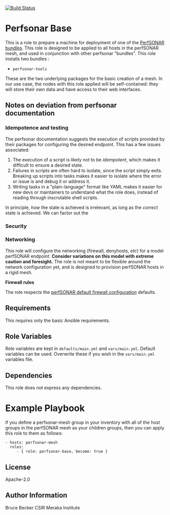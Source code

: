 [![Build Status](https://travis-ci.org/AAROC/perfsonar-base.svg?branch=master)](https://travis-ci.org/AAROC/perfsonar-base)

# Perfsonar Base

This is a role to prepare a machine for deployment of one of the [PerfSONAR bundles](http://docs.perfsonar.net/install_centos.html#step-2-install-a-bundle). 
This role is designed to be applied to all hosts in the perfSONAR mesh, and used in conjunction with other perfsonar "bundles".
This role installs two bundles : 

 - `perfsonar-tools`

These are the two underlying packages for the basic creation of a  mesh.
In our use case, the nodes with this role applied will be self-contained: they will store their own data and have access to their web interfaces.

## Notes on deviation from perfsonar documentation


### Idempotence and testing

The perfsonar documentation suggests the execution of scripts provided by their packages for configuring the desired endpoint.
This has a few issues associated: 

  1. The execution of a script is likely not to be _idempotent_, which makes it difficult to ensure a desired state.
  1. Failures in scripts are often hard to isolate, since the script simply exits. Breaking up scripts into tasks makes it easier to isolate where the error or issue is and debug it or address it.
  1. Writing tasks in a "plain-language" format like YAML makes it easier for new devs or maintainers to understand what the role does, instead of reading through inscrutable shell scripts.

In principle, _how_ the state is achieved is irrelevant, as long as the _correct_ state is achieved.
We can factor out the 

### Security

<!-- todo  -->


### Networking

This role will configure the networking (firewall, denyhosts, _etc_) for a model perfSONAR endpoint.
**Consider variations on this model with extreme caution and foresight.**
The role is not meant to be flexible around the network configuration yet, and is designed to provision perfSONAR hosts in a rigid mesh.

**Firewall rules**

The role respects the [perfSONAR default firewall configuration](http://docs.perfsonar.net/manage_security.html) defaults.

## Requirements

This requires only the basic Ansible requirements.

## Role Variables


Role variables are kept in `defaults/main.yml` and `vars/main.yml`. Default variables can be used. Overwrite these if you wish
in the `vars/main.yml` variables file.

## Dependencies

This role does not express any dependencies.

# Example Playbook

If you define a perfsonar-mesh group in your inventory with all of the host groups in the perfSONAR mesh as your children groups, then you can apply this role to them as follows:

    - hosts: perfsonar-mesh
      roles:
         - { role: perfsonar-base, become: true }

## License

Apache-2.0

## Author Information


Bruce Becker CSIR Meraka Institute